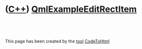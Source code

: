 
 

 

 

 

 

([C++](Cpp.md)) [QmlExampleEditRectItem](QmlExampleEditRectItem.md)
=====================================================================

 

 

This page has been created by the [tool](Tools.md)
[CodeToHtml](ToolCodeToHtml.md)
